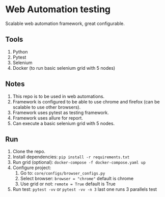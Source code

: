 # Web Automation testing

Scalable web automation framework, great configurable. 

## Tools
1. Python
2. Pytest
3. Selenium
4. Docker (to run basic selenium grid with 5 nodes)


## Notes

1. This repo is to be used in web automations.
2. Framework is configured to be able to use chrome and firefox (can be scalable to use other browsers).
3. Framework uses pytest as testing framework.
4. Framework uses allure for report.
5. Can execute a basic selenium grid with 5 nodes.


## Run

1. Clone the repo.
2. Install dependencies: `pip install -r requirements.txt`
3. Run grid (optional): `docker-compose -f docker-compose.yaml up`
4. Configure project:
    1. Go to: `core/configs/browser_configs.py`
    2. Select browser:   `browser = "chrome"` default is chrome
    3. Use grid or not: `remote = True` default is True
5. Run test: `pytest -vv` or `pytest -vv -n 3` last one runs 3 parallels test